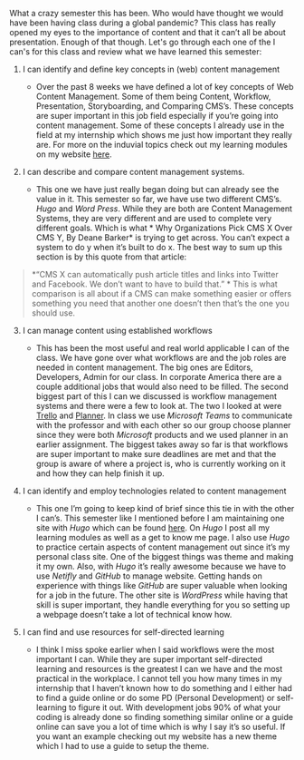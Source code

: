 


What a crazy semester this has been. Who would have thought we would have been having class during a global pandemic? This class has really opened my eyes to the importance of content and that it can’t all be about presentation. Enough of that though.
Let's go through each one of the I can's for this class and review what we have learned this semester: 

1. I can identify and define key concepts in (web) content management
	- Over the past 8 weeks we have defined a lot of key concepts of Web Content Management. Some of them being Content, Workflow, Presentation, Storyboarding, and Comparing CMS’s. These concepts are super important in this job field especially if you’re going into content management. Some of these concepts I already use in the field at my internship which shows me just how important they really are. For more on the induvial topics check out my learning modules on my website [here]( https://confident-jones-82287b.netlify.app/).

2. I can describe and compare content management systems.
  	- This one we have just really began doing but can already see the value in it. This semester so far, we have use two different CMS’s. *Hugo* and *Word Press*. While they are both are Content Management Systems, they are very different and are used to complete very different goals. Which is what * Why Organizations Pick CMS X Over CMS Y, By Deane Barker* is trying to get across. You can’t expect a system to do y when it’s built to do x. The best way to sum up this section is by this quote from that article:
> *“CMS X can automatically push article titles and links into Twitter and Facebook. We don’t 
> want to have to build that.” * This is what comparison is all about if a CMS can make something easier or offers something you need that another one doesn’t then that’s the one you should use.

3. I can manage content using established workflows
   	- This has been the most useful and real world applicable I can of the class. We have gone over what workflows are and the job roles are needed in content management. The big ones are Editors, Developers, Admin for our class. In corporate America there are a couple additional jobs that would also need to be filled. The second biggest part of this I can we discussed is workflow management systems and there were a few to look at. The two I looked at were [Trello](https://trello.com/) and [Planner](https://tasks.office.com/). In class we use *Microsoft Teams* to communicate with the professor and with each other so our group choose planner since they were both *Microsoft* products and we used planner in an earlier assignment. The biggest takes away so far is that workflows are super important to make sure deadlines are met and that the group is aware of where a project is, who is currently working on it and how they can help finish it up.

4. I can identify and employ technologies related to content management
   	- This one I’m going to keep kind of brief since this tie in with the other I can’s. This semester like I mentioned before I am maintaining one site with *Hugo* which can be found [here](https://confident-jones-82287b.netlify.app/). On *Hugo* I post all my learning modules as well as a get to know me page. I also use *Hugo* to practice certain aspects of content management out since it’s my personal class site. One of the biggest things was theme and making it my own. Also, with *Hugo* it’s really awesome because we have to use *Netifly* and *GitHub* to manage website. Getting hands on experience with things like *GitHub* are super valuable when looking for a job in the future. The other site is *WordPress* while having that skill is super important, they handle everything for you so setting up a webpage doesn’t take a lot of technical know how.

5. I can find and use resources for self-directed learning
    - I think I miss spoke earlier when I said workflows were the most important I can. While they are super important self-directed learning and resources is the greatest I can we have and the most practical in the workplace. I cannot tell you how many times in my internship that I haven’t known how to do something and I either had to find a guide online or do some PD (Personal Development) or self-learning to figure it out. With development jobs 90% of what your coding is already done so finding something similar online or a guide online can save you a lot of time which is why I say it’s so useful. If you want an example checking out my website has a new theme which I had to use a guide to setup the theme.

